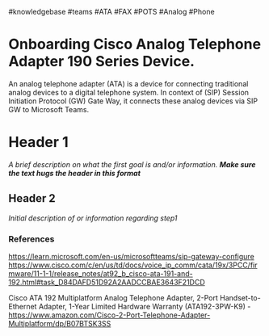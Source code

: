 #knowledgebase  #teams #ATA #FAX #POTS #Analog #Phone

# Onboarding Cisco Analog Telephone Adapter 190 Series Device.
An analog telephone adapter (ATA) is a device for connecting traditional analog devices to a digital telephone system. In context of (SIP) Session Initiation Protocol (GW) Gate Way, it connects these analog devices via SIP GW to Microsoft Teams.

# Header 1
_A brief description on what the first goal is and/or information. **Make sure the text hugs the header in this format**_ 

## Header 2
_Initial description of or information regarding step1_

### References
https://learn.microsoft.com/en-us/microsoftteams/sip-gateway-configure
https://www.cisco.com/c/en/us/td/docs/voice_ip_comm/cata/19x/3PCC/firmware/11-1-1/release_notes/at92_b_cisco-ata-191-and-192.html#task_D84DAFD51D92A2AADCCBAE3643F21DCD

Cisco ATA 192 Multiplatform Analog Telephone Adapter, 2-Port Handset-to-Ethernet Adapter, 1-Year Limited Hardware Warranty (ATA192-3PW-K9) - https://www.amazon.com/Cisco-2-Port-Telephone-Adapter-Multiplatform/dp/B07BTSK3SS
